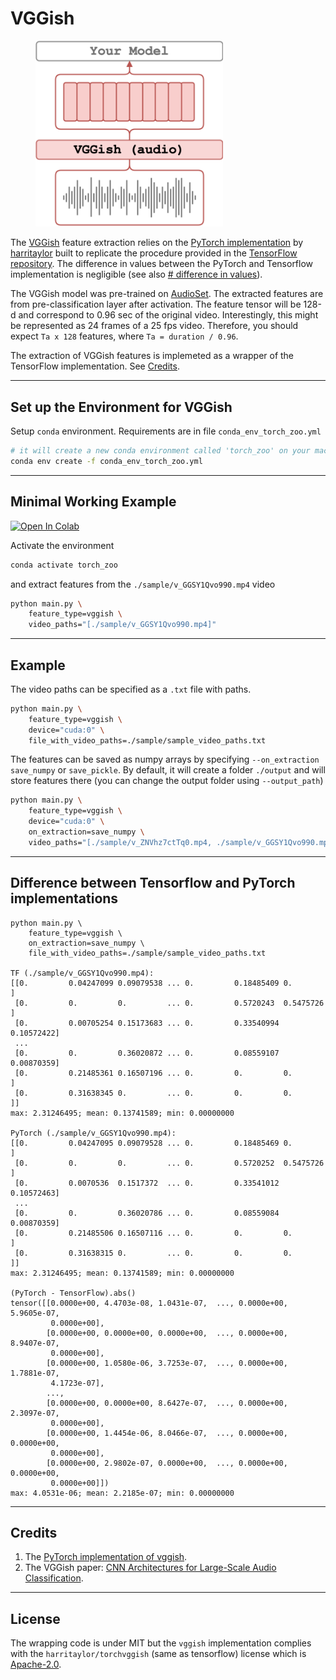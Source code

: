 # VGGish

<figure>
  <img src="../../_assets/vggish.png" width="300" />
</figure>

The [VGGish](https://research.google/pubs/pub45611/) feature extraction relies on the [PyTorch implementation](https://github.com/harritaylor/torchvggish) by [harritaylor](https://github.com/harritaylor) built to replicate the procedure provided in the [TensorFlow repository](https://github.com/tensorflow/models/tree/0b3a8abf095cb8866ca74c2e118c1894c0e6f947/research/audioset/vggish). The difference in values between the PyTorch and Tensorflow implementation is negligible (see also [# difference in values](#difference-between-tensorflow-and-pytorch-implementations)).

The VGGish model was pre-trained on [AudioSet](https://research.google.com/audioset/). The extracted features are from pre-classification layer after activation. The feature tensor will be 128-d and correspond to 0.96 sec of the original video. Interestingly, this might be represented as 24 frames of a 25 fps video. Therefore, you should expect `Ta x 128` features, where `Ta = duration / 0.96`.

The extraction of VGGish features is implemeted as a wrapper of the TensorFlow implementation. See [Credits](#credits).

---

## Set up the Environment for VGGish
Setup `conda` environment. Requirements are in file `conda_env_torch_zoo.yml`
```bash
# it will create a new conda environment called 'torch_zoo' on your machine
conda env create -f conda_env_torch_zoo.yml
```

---

## Minimal Working Example

[![Open In Colab](https://colab.research.google.com/assets/colab-badge.svg)](https://colab.research.google.com/drive/1r_8OnmwXKwmH0n4RxBfuICVBgpbJt_Fs?usp=sharing)

Activate the environment
```bash
conda activate torch_zoo
```

and extract features from the `./sample/v_GGSY1Qvo990.mp4` video
```bash
python main.py \
    feature_type=vggish \
    video_paths="[./sample/v_GGSY1Qvo990.mp4]"
```

---

## Example

The video paths can be specified as a `.txt` file with paths.
```bash
python main.py \
    feature_type=vggish \
    device="cuda:0" \
    file_with_video_paths=./sample/sample_video_paths.txt
```
The features can be saved as numpy arrays by specifying `--on_extraction save_numpy` or `save_pickle`. By default, it will create a folder `./output` and will store features there (you can change the output folder using `--output_path`)
```bash
python main.py \
    feature_type=vggish \
    device="cuda:0" \
    on_extraction=save_numpy \
    video_paths="[./sample/v_ZNVhz7ctTq0.mp4, ./sample/v_GGSY1Qvo990.mp4]"
```

---

## Difference between Tensorflow and PyTorch implementations

```
python main.py \
    feature_type=vggish \
    on_extraction=save_numpy \
    file_with_video_paths=./sample/sample_video_paths.txt

TF (./sample/v_GGSY1Qvo990.mp4):
[[0.         0.04247099 0.09079538 ... 0.         0.18485409 0.        ]
 [0.         0.         0.         ... 0.         0.5720243  0.5475726 ]
 [0.         0.00705254 0.15173683 ... 0.         0.33540994 0.10572422]
 ...
 [0.         0.         0.36020872 ... 0.         0.08559107 0.00870359]
 [0.         0.21485361 0.16507196 ... 0.         0.         0.        ]
 [0.         0.31638345 0.         ... 0.         0.         0.        ]]
max: 2.31246495; mean: 0.13741589; min: 0.00000000

PyTorch (./sample/v_GGSY1Qvo990.mp4):
[[0.         0.04247095 0.09079528 ... 0.         0.18485469 0.        ]
 [0.         0.         0.         ... 0.         0.5720252  0.5475726 ]
 [0.         0.0070536  0.1517372  ... 0.         0.33541012 0.10572463]
 ...
 [0.         0.         0.36020786 ... 0.         0.08559084 0.00870359]
 [0.         0.21485506 0.16507116 ... 0.         0.         0.        ]
 [0.         0.31638315 0.         ... 0.         0.         0.        ]]
max: 2.31246495; mean: 0.13741589; min: 0.00000000

(PyTorch - TensorFlow).abs()
tensor([[0.0000e+00, 4.4703e-08, 1.0431e-07,  ..., 0.0000e+00, 5.9605e-07,
         0.0000e+00],
        [0.0000e+00, 0.0000e+00, 0.0000e+00,  ..., 0.0000e+00, 8.9407e-07,
         0.0000e+00],
        [0.0000e+00, 1.0580e-06, 3.7253e-07,  ..., 0.0000e+00, 1.7881e-07,
         4.1723e-07],
        ...,
        [0.0000e+00, 0.0000e+00, 8.6427e-07,  ..., 0.0000e+00, 2.3097e-07,
         0.0000e+00],
        [0.0000e+00, 1.4454e-06, 8.0466e-07,  ..., 0.0000e+00, 0.0000e+00,
         0.0000e+00],
        [0.0000e+00, 2.9802e-07, 0.0000e+00,  ..., 0.0000e+00, 0.0000e+00,
         0.0000e+00]])
max: 4.0531e-06; mean: 2.2185e-07; min: 0.00000000
```

---

## Credits
1. The [PyTorch implementation of vggish](https://github.com/harritaylor/torchvggish/tree/f70241ba).
2. The VGGish paper: [CNN Architectures for Large-Scale Audio Classification](https://arxiv.org/abs/1609.09430).

---

## License
The wrapping code is under MIT but the `vggish` implementation complies with the `harritaylor/torchvggish` (same as tensorflow) license which is [Apache-2.0](https://github.com/harritaylor/torchvggish/blob/master/LICENSE).
